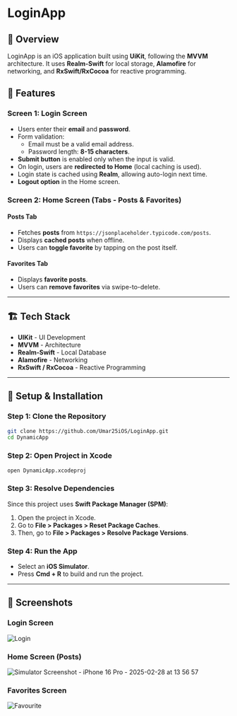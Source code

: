 # LoginApp

## 📌 Overview

LoginApp is an iOS application built using **UiKit**, following the **MVVM** architecture. It uses **Realm-Swift** for local storage, **Alamofire** for networking, and **RxSwift/RxCocoa** for reactive programming.

## 🎯 Features

### **Screen 1: Login Screen**

- Users enter their **email** and **password**.
- Form validation:
  - Email must be a valid email address.
  - Password length: **8-15 characters**.
- **Submit button** is enabled only when the input is valid.
- On login, users are **redirected to Home** (local caching is used).
- Login state is cached using **Realm**, allowing auto-login next time.
- **Logout option** in the Home screen.

### **Screen 2: Home Screen (Tabs - Posts & Favorites)**

#### **Posts Tab**

- Fetches **posts** from `https://jsonplaceholder.typicode.com/posts`.
- Displays **cached posts** when offline.
- Users can **toggle favorite** by tapping on the post itself.

#### **Favorites Tab**

- Displays **favorite posts**.
- Users can **remove favorites** via swipe-to-delete.

---

## 🏗 Tech Stack

- **UIKit** - UI Development
- **MVVM** - Architecture
- **Realm-Swift** - Local Database
- **Alamofire** - Networking
- **RxSwift / RxCocoa** - Reactive Programming

---

## 🚀 Setup & Installation

### **Step 1: Clone the Repository**

```sh
git clone https://github.com/Umar25iOS/LoginApp.git
cd DynamicApp
```

### **Step 2: Open Project in Xcode**

```sh
open DynamicApp.xcodeproj
```

### **Step 3: Resolve Dependencies**

Since this project uses **Swift Package Manager (SPM)**:

1. Open the project in Xcode.
2. Go to **File > Packages > Reset Package Caches**.
3. Then, go to **File > Packages > Resolve Package Versions**.

### **Step 4: Run the App**

- Select an **iOS Simulator**.
- Press **Cmd + R** to build and run the project.

---

## 📸 Screenshots

### **Login Screen**

![Login](https://github.com/user-attachments/assets/098162ff-39db-4dae-bea9-6407f8bde16c)

### **Home Screen (Posts)**
![Simulator Screenshot - iPhone 16 Pro - 2025-02-28 at 13 56 57](https://github.com/user-attachments/assets/c6cd6d05-6da7-4a7f-97d5-3a440a38b989)


### **Favorites Screen**

![Favourite](https://github.com/user-attachments/assets/f5f06cad-18c4-42aa-ba86-600f59267348)
